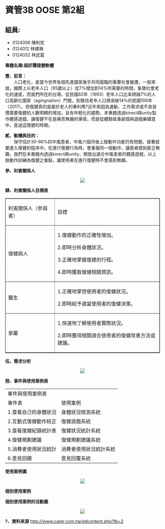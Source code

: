 # 資管3B OOSE 第2組 #

## 組員: ##
- 0124006 陳則宏
- 0124012 林建興
- 0124032 林武震


**專題名稱:超好賺復健軟體**

**壹、前言：**
<br>
　　人口老化，是當今世界各個先進國家幾乎共同面臨的重要社會變遷，一般來說，國際上以老年人口（65歲以上）從7%增加到14%所需要的時間，象徵社會老化的速度，而我們所在的台灣，從民國82年（1993）老年人口比率跨越7%的人口高齡化國家（agingnation）門檻，到推估老年人口將突破14%的民國106年（2017）。但復健真的是屬於老人的專利嗎?近年來因為運動、工作需求或不良習慣需要復健的人數明顯的增加，且有年輕化的趨勢。本專題透過kinect與untiy製作體感遊戲，讓復健不在是痛苦無趣的事情，而是從體驗故事劇情與遊戲樂趣當中，度過這復健的時期。
　　

**貳、動機與目的：**
<br>
　　保守估計30-66%的中風患者，中風六個月後上肢動作功能仍有問題，接著就要進入復健的程序中。在進行復健行為時，會重複同一個動作，讓患者感到疲乏無趣，我們在本專題內透過kinect與unity，開發出適合中風患者的體感遊戲，以上肢動作訓練為復健之重點，讓使用者在進行復健時不會感到無趣。



**參、利害關係人**
<p align=center><img src=http://i.imgur.com/Ih3kurh.jpg></p>

**肆、利害關係人目標表**
<table border="1" cellpadding="0" cellspacing="0">
    <tr>
      <td><p >利害關係人（參與者）</p></td>
      <td><p>目標</p></td>
    </tr>
    <tr>
      <td><p >復健病人</p></td>
      <td><p >1.復健動作的正確性增加。</p>
        <p >2.即時分析身體狀況。</p>
        <p >3.正確地掌握復建的行程。</p>
        <p >4.即時獲取復健相關資訊。</p></td>
    </tr>
    <tr>
      <td><p >醫生</p></td>
      <td><p >1.正確地掌控使用者的復健狀況。</p>
        <p >2.即時給予適當使用者的復健決策。</p></td>
    </tr>
    <tr>
      <td><p >家屬</p></td>
      <td><p >1.快速地了解使用者實際狀況。 </p>
        <p >2.即時獲得相關適合使用者的復健改善方法或建議。</p></td>
    </tr>
  </table>
  
**伍、需求分析**
<p align=center><img src=http://i.imgur.com/BEUQbLg.jpg></p>

**陸、事件與使用案例表**

<table>
  <tr>
    <td colspan="2">事件與使用案例表</td>
  </tr>
  <tr>
    <td>事件表</td>
    <td>使用案例</td>
  </tr>
  <tr>
    <td>1.查看自己的身體狀況</td>
    <td>身體狀況檢測系統</td>
  </tr>
  <tr>
    <td>2.互動式復健動作校正</td>
    <td>復健遊戲系統</td>
  </tr>
  <tr>
    <td>3.查看復健紀錄統計表</td>
    <td>復健狀況統計系統</td>
  </tr>
  <tr>
    <td>4.復健規劃建議</td>
    <td>復健規劃建議系統</td>
  </tr>
  <tr>
    <td>5.消費者使用狀況統計</td>
    <td>消費者使用狀況統計系統</td>
  </tr>
  <tr>
    <td>6.意見回饋</td>
    <td>意見回覆系統</td>
  </tr>
</table>

**使用案例圖**
<p align=center><img src=http://i.imgur.com/T8VJ7eZ.png></p>

**個別使用案例**


**個別使用案例的活動圖**
<p align=center><img src=http://i.imgur.com/IlIIKJR.png></p>

**?、資料來源**
http://www.carer.com.tw/edcontent.php?tb=2  
